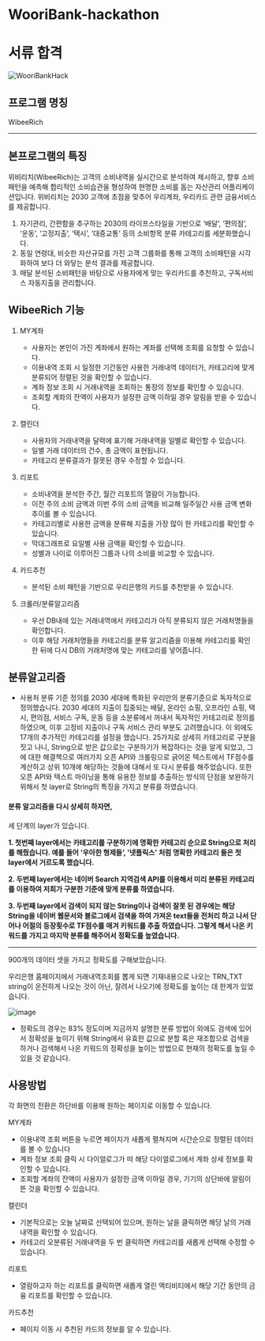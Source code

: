 # WooriBank-hackathon

# 서류 합격

![WooriBankHack](https://user-images.githubusercontent.com/26592315/150896488-7b84ee39-4f42-4da7-9cfe-374b103b4acd.png)

## 프로그램 명칭

WibeeRich

---

## 본프로그램의 특징

위비리치(WibeeRich)는 고객의 소비내역을 실시간으로 분석하여 제시하고, 향후 소비패턴을 예측해 합리적인 소비습관을 형성하여 현명한 소비를 돕는 자산관리 어플리케이션입니다. 위비리치는 2030 고객에 초점을 맞추어 우리계좌, 우리카드 관련 금융서비스를 제공합니다.

1. 자기관리, 간편함을 추구하는 2030의 라이프스타일을 기반으로 ‘배달’, ‘편의점’, ‘운동’, ‘고정지출’, ‘택시’, ‘대중교통’ 등의 소비항목 분류 카테고리를 세분화했습니다.
2. 동일 연령대, 비슷한 자산규모를 가진 고객 그룹화를 통해 고객의 소비패턴을 시각화하여 보다 더 와닿는 분석 결과를 제공합니다.
3. 매달 분석된 소비패턴을 바탕으로 사용자에게 맞는 우리카드를 추천하고, 구독서비스 자동지출을 관리합니다.

## WibeeRich 기능

1. MY계좌

   - 사용자는 본인이 가진 계좌에서 원하는 계좌를 선택해 조회를 요청할 수 있습니다.
   - 이용내역 조회 시 일정한 기간동안 사용한 거래내역 데이터가, 카테고리에 맞게 분류되어 정렬된 것을 확인할 수 있습니다.
   - 계좌 정보 조회 시 거래내역을 조회하는 통장의 정보를 확인할 수 있습니다.
   - 조회할 계좌의 잔액이 사용자가 설정한 금액 이하일 경우 알림을 받을 수 있습니다.

2. 캘린더

   - 사용자의 거래내역을 달력에 표기해 거래내역을 일별로 확인할 수 있습니다.
   - 일별 거래 데이터의 건수, 총 금액이 표현됩니다.
   - 카테고리 분류결과가 잘못된 경우 수정할 수 있습니다.

3. 리포트

   - 소비내역을 분석한 주간, 월간 리포트의 열람이 가능합니다.
   - 이전 주의 소비 금액과 이번 주의 소비 금액을 비교해 일주일간 사용 금액 변화 추이를 볼 수 있습니다.
   - 카테고리별로 사용한 금액을 분류해 지출을 가장 많이 한 카테고리를 확인할 수 있습니다.
   - 막대그래프로 요일별 사용 금액을 확인할 수 있습니다.
   - 성별과 나이로 이루어진 그룹과 나의 소비를 비교할 수 있습니다.

4. 카드추천

   - 분석된 소비 패턴을 기반으로 우리은행의 카드를 추천받을 수 있습니다.

5. 크롤러/분류알고리즘
   - 우선 DB내에 있는 거래내역에서 카테고리가 아직 분류되지 않은 거래처명들을 확인합니다.
   - 이후 해당 거래처명들을 카테고리를 분류 알고리즘을 이용해 카테고리를 확인한 뒤에 다시 DB의 거래처명에 맞는 카테고리를 넣어줍니다.

## 분류알고리즘

- 사용처 분류 기준 정의를 2030 세대에 특화된 우리만의 분류기준으로 독자적으로 정의했습니다.
  2030 세대의 지출이 집중되는 배달, 온라인 쇼핑, 오프라인 쇼핑, 택시, 편의점, 서비스 구독, 운동 등을 소분류에서 꺼내서 독자적인 카테고리로 정의를 하였으며, 이후 고정비 지출이나 구독 서비스 관리 부분도 고려했습니다. 이 외에도 17개의 추가적인 카테고리를 설정을 했습니다.
  25가지로 상세히 카테고리로 구분을 짓고 나니, String으로 받은 값으로는 구분하기가 복잡하다는 것을 알게 되었고, 그에 대한 해결책으로 여러가지 오픈 API와 크롤링으로 긁어온 텍스트에서
  TF점수를 계산하고 상위 10개에 해당하는 것들에 대해서 또 다시 분류를 해주었습니다.
  또한 오픈 API와 텍스트 마이닝을 통해 유용한 정보를 추출하는 방식의 단점을 보완하기 위해서 첫 layer로 String의 특징을 가지고 분류를 하였습니다.

#### 분류 알고리즘을 다시 상세히 하자면,

세 단계의 layer가 있습니다.

**1. 첫번째 layer에서는 카테고리를 구분하기에 명확한 카테고리 순으로 String으로 처리를 해줬습니다. 예를 들어 ‘우아한 형제들’, ‘넷플릭스’ 처럼 명확한 카테고리 들은 첫 layer에서 거르도록 했습니다.**

**2. 두번째 layer에서는 네이버 Search 지역검색 API를 이용해서 미리 분류된 카테고리를 이용하여 저희가 구분한 기준에 맞게 분류를 하였습니다.**

**3. 두번째 layer에서 검색이 되지 않는 String이나 검색이 잘못 된 경우에는 해당 String을 네이버 웹문서와 블로그에서 검색을 하여 가져온 text들을 전처리 하고 나서 단어나 어절의 등장횟수로 TF점수를 매겨 키워드를 추출 하였습니다. 그렇게 해서 나온 키워드를 가지고 마지막 분류를 해주어서 정확도를 높였습니다.**

---

900개의 데이터 셋을 가지고 정확도를 구해보았습니다.

우리은행 홈페이지에서 거래내역조회를 뽑게 되면 기재내용으로 나오는 TRN_TXT string이 온전하게 나오는 것이 아닌, 잘려서 나오기에 정확도를 높이는 데 한계가 있었습니다.

![image](https://user-images.githubusercontent.com/26592315/150895397-0d059a92-b5d3-4d3c-bb02-0af3e351846b.png)

- 정확도의 경우는 83% 정도이며 지금까지 설명한 분류 방법이 외에도 검색에 있어서 정확성을 높이기 위해 String에서 유효한 값으로 분할 혹은 재조합으로 검색을 하거나 검색해서 나온 키워드의 정확성을 높이는 방법으로 현재의 정확도를 높일 수 있을 것 같습니다.

## 사용방법

각 화면의 전환은 하단바를 이용해 원하는 페이지로 이동할 수 있습니다.

MY계좌

- 이용내역 조회 버튼을 누르면 페이지가 새롭게 펼쳐지며 시간순으로 정렬된 데이터를 볼 수 있습니다
- 계좌 정보 조회 클릭 시 다이얼로그가 떠 해당 다이얼로그에서 계좌 상세 정보를 확인할 수 있습니다.
- 조회할 계좌의 잔액이 사용자가 설정한 금액 이하일 경우, 기기의 상단바에 알림이 뜬 것을 확인할 수 있습니다.

캘린더

- 기본적으로는 오늘 날짜로 선택되어 있으며, 원하는 날을 클릭하면 해당 날의 거래내역을 확인할 수 있습니다.
- 카테고리 오분류된 거래내역을 두 번 클릭하면 카테고리를 새롭게 선택해 수정할 수 있습니다.

리포트

- 열람하고자 하는 리포트를 클릭하면 새롭게 열린 액티비티에서 해당 기간 동안의 금융 리포트를 확인할 수 있습니다.

카드추천

- 페이지 이동 시 추천된 카드의 정보를 알 수 있습니다.
